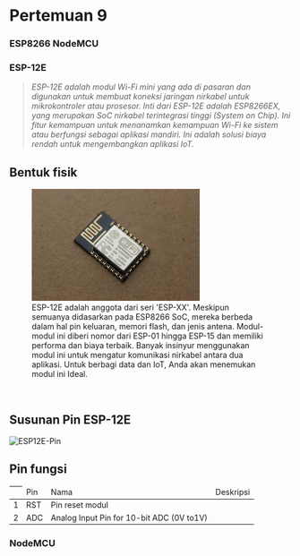 # Pertemuan 9

### ESP8266 NodeMCU

### ESP-12E

<blockquote><i>ESP-12E adalah modul Wi-Fi mini yang ada di pasaran dan digunakan untuk membuat koneksi jaringan nirkabel untuk mikrokontroler atau prosesor. Inti dari ESP-12E adalah ESP8266EX, yang merupakan SoC nirkabel terintegrasi tinggi (System on Chip). Ini fitur kemampuan untuk menanamkan kemampuan Wi-Fi ke sistem atau berfungsi sebagai aplikasi mandiri. Ini adalah solusi biaya rendah untuk mengembangkan aplikasi IoT.</i></blockquote>

<h2>Bentuk fisik</h2>
<figure>
	<img src="esp-12-e2015.jpg" alt="gambar-esp-12e">
	<figcaption>ESP-12E adalah anggota dari seri 'ESP-XX'. Meskipun semuanya didasarkan pada ESP8266 SoC, mereka berbeda dalam hal pin keluaran, memori flash, dan jenis antena. Modul-modul ini diberi nomor dari ESP-01 hingga ESP-15 dan memiliki performa dan biaya terbaik. Banyak insinyur menggunakan modul ini untuk mengatur komunikasi nirkabel antara dua aplikasi. Untuk berbagi data dan IoT, Anda akan menemukan modul ini Ideal.</figcaption>
</figure>
<br>

<h2>Susunan Pin ESP-12E</h2>
<img src="ESP12E-Dimension.png" alt="ESP12E-Pin">
<br>

<h2>Pin fungsi</h2>
<table>
	<thead>
		<th>
			<td>Pin</td>
			<td>Nama</td>
			<td>Deskripsi</td>
		</th>
	</thead>
	<tbody>
		<tr>
			<td>1</td>
			<td>RST</td>
			<td>Pin reset modul</td>
		</tr>
		<tr>
			<td>2</td>
			<td>ADC</td>
			<td>Analog Input Pin for 10-bit ADC (0V to1V)</td>
		</tr>
	</tbody>
</table>

### NodeMCU



